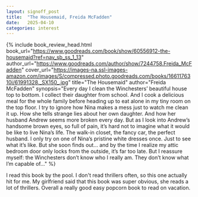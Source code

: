 ```yaml
---
layout: signoff_post
title:  "The Housemaid, Freida McFadden"
date:   2025-04-10
categories: interest
---
```


{% include book_review_head.html
  book_url="https://www.goodreads.com/book/show/60556912-the-housemaid?ref=nav_sb_ss_1_13"
  author_url="https://www.goodreads.com/author/show/7244758.Freida_McFadden"
  cover_url="https://images-na.ssl-images-amazon.com/images/S/compressed.photo.goodreads.com/books/1661176310i/61991328._SX150_.jpg"
  title="The Housemaid"
  author="Freida McFadden"
  synopsis="Every day I clean the Winchesters’ beautiful house top to bottom. I collect their daughter from school. And I cook a delicious meal for the whole family before heading up to eat alone in my tiny room on the top floor. I try to ignore how Nina makes a mess just to watch me clean it up. How she tells strange lies about her own daughter. And how her husband Andrew seems more broken every day. But as I look into Andrew’s handsome brown eyes, so full of pain, it’s hard not to imagine what it would be like to live Nina’s life. The walk-in closet, the fancy car, the perfect husband. I only try on one of Nina’s pristine white dresses once. Just to see what it’s like. But she soon finds out… and by the time I realize my attic bedroom door only locks from the outside, it’s far too late. But I reassure myself: the Winchesters don’t know who I really am. They don’t know what I’m capable of…"
%}

I read this book by the pool. I don't read thrillers often, so this one actually hit for me. My girlfriend said that this book was super obvious, she reads a lot of thrillers. Overall a really good easy popcorn book to read on vacation.